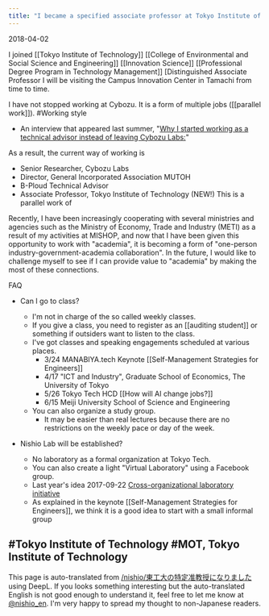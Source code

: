 ```yaml
---
title: "I became a specified associate professor at Tokyo Institute of Technology."
---
```


2018-04-02

I joined [[Tokyo Institute of Technology]] [[College of Environmental and Social Science and Engineering]] [[Innovation Science]] [[Professional Degree Program in Technology Management]] [Distinguished Associate Professor I will be visiting the Campus Innovation Center in Tamachi from time to time.

I have not stopped working at Cybozu. It is a form of multiple jobs ([[parallel work]]). #Working style
- An interview that appeared last summer, "[Why I started working as a technical advisor instead of leaving Cybozu Labs:](https://cybozushiki.cybozu.co.jp/articles/m001358.html)"

As a result, the current way of working is
- Senior Researcher, Cybozu Labs
- Director, General Incorporated Association MUTOH
- B-Ploud Technical Advisor
- Associate Professor, Tokyo Institute of Technology (NEW!)
This is a parallel work of

Recently, I have been increasingly cooperating with several ministries and agencies such as the Ministry of Economy, Trade and Industry (METI) as a result of my activities at MISHOP, and now that I have been given this opportunity to work with "academia", it is becoming a form of "one-person industry-government-academia collaboration". In the future, I would like to challenge myself to see if I can provide value to "academia" by making the most of these connections.

FAQ
- Can I go to class?
    - I'm not in charge of the so called weekly classes.
    - If you give a class, you need to register as an [[auditing student]] or something if outsiders want to listen to the class.
    - I've got classes and speaking engagements scheduled at various places.
        - 3/24 MANABIYA.tech Keynote [[Self-Management Strategies for Engineers]]
        - 4/17 "ICT and Industry", Graduate School of Economics, The University of Tokyo
        - 5/26 Tokyo Tech HCD [[How will AI change jobs?]]
        - 6/15 Meiji University School of Science and Engineering
    - You can also organize a study group.
        - It may be easier than real lectures because there are no restrictions on the weekly pace or day of the week.

- Nishio Lab will be established?
    - No laboratory as a formal organization at Tokyo Tech.
    - You can also create a light "Virtual Laboratory" using a Facebook group.
    - Last year's idea 2017-09-22 [Cross-organizational laboratory initiative](https://www.slideshare.net/nishio/ss-80104882)
    - As explained in the keynote [[Self-Management Strategies for Engineers]], we think it is a good idea to start with a small informal group

#Tokyo Institute of Technology
#MOT, Tokyo Institute of Technology
---
This page is auto-translated from [/nishio/東工大の特定准教授になりました](https://scrapbox.io/nishio/東工大の特定准教授になりました) using DeepL. If you looks something interesting but the auto-translated English is not good enough to understand it, feel free to let me know at [@nishio_en](https://twitter.com/nishio_en). I'm very happy to spread my thought to non-Japanese readers.